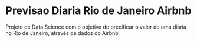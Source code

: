 # Previsao Diaria Rio de Janeiro Airbnb
 Projeto de Data Science com o objetivo de precificar o valor de uma diária no Rio de Janeiro, através de dados do Airbnb
